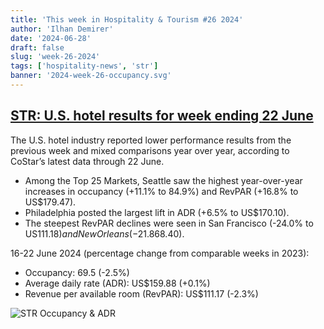 ```yaml
---
title: 'This week in Hospitality & Tourism #26 2024'
author: 'Ilhan Demirer'
date: '2024-06-28'
draft: false
slug: 'week-26-2024'
tags: ['hospitality-news', 'str']
banner: '2024-week-26-occupancy.svg'
---
```


## [STR: U.S. hotel results for week ending 22 June](https://str.com/press-release/us-hotel-results-week-ending-22-june)

The U.S. hotel industry reported lower performance results from the previous week and mixed comparisons year over year, according to CoStar’s latest data through 22 June.

- Among the Top 25 Markets, Seattle saw the highest year-over-year increases in occupancy (+11.1% to 84.9%) and RevPAR (+16.8% to US$179.47).
- Philadelphia posted the largest lift in ADR (+6.5% to US$170.10).
- The steepest RevPAR declines were seen in San Francisco (-24.0% to US$111.18) and New Orleans (-21.8% to US$68.40).

16-22 June 2024 (percentage change from comparable weeks in 2023):

- Occupancy: 69.5 (-2.5%)
- Average daily rate (ADR): US$159.88 (+0.1%)
- Revenue per available room (RevPAR): US$111.17 (-2.3%)

![STR Occupancy & ADR](/images/blogimages/2024-week-26-occupancy.svg)
